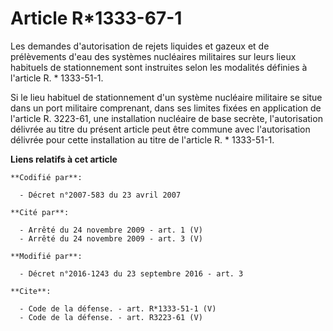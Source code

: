 # Article R*1333-67-1

Les demandes d'autorisation de rejets liquides et gazeux et de prélèvements d'eau des systèmes nucléaires militaires sur
leurs lieux habituels de stationnement sont instruites selon les modalités définies à l'article R. * 1333-51-1. 

Si le lieu habituel de stationnement d'un système nucléaire militaire se situe dans un port militaire comprenant, dans ses
limites fixées en application de l'article R. 3223-61, une installation nucléaire de base secrète, l'autorisation délivrée au
titre du présent article peut être commune avec l'autorisation délivrée pour cette installation au titre de l'article R. *
1333-51-1.

**Liens relatifs à cet article**

	**Codifié par**:

	  - Décret n°2007-583 du 23 avril 2007

	**Cité par**:

	  - Arrêté du 24 novembre 2009 - art. 1 (V)
	  - Arrêté du 24 novembre 2009 - art. 3 (V)

	**Modifié par**:

	  - Décret n°2016-1243 du 23 septembre 2016 - art. 3

	**Cite**:

	  - Code de la défense. - art. R*1333-51-1 (V)
	  - Code de la défense. - art. R3223-61 (V)
